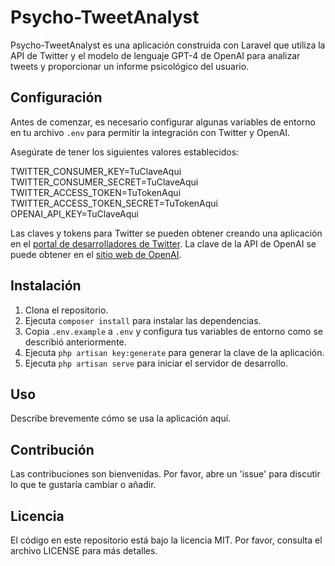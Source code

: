 # Psycho-TweetAnalyst

Psycho-TweetAnalyst es una aplicación construida con Laravel que utiliza la API de Twitter y el modelo de lenguaje GPT-4 de OpenAI para analizar tweets y proporcionar un informe psicológico del usuario.

## Configuración

Antes de comenzar, es necesario configurar algunas variables de entorno en tu archivo `.env` para permitir la integración con Twitter y OpenAI.

Asegúrate de tener los siguientes valores establecidos:

TWITTER_CONSUMER_KEY=TuClaveAqui
TWITTER_CONSUMER_SECRET=TuClaveAqui
TWITTER_ACCESS_TOKEN=TuTokenAqui
TWITTER_ACCESS_TOKEN_SECRET=TuTokenAqui
OPENAI_API_KEY=TuClaveAqui


Las claves y tokens para Twitter se pueden obtener creando una aplicación en el [portal de desarrolladores de Twitter](https://developer.twitter.com/en/apps). La clave de la API de OpenAI se puede obtener en el [sitio web de OpenAI](https://beta.openai.com/signup/).

## Instalación

1. Clona el repositorio.
2. Ejecuta `composer install` para instalar las dependencias.
3. Copia `.env.example` a `.env` y configura tus variables de entorno como se describió anteriormente.
4. Ejecuta `php artisan key:generate` para generar la clave de la aplicación.
5. Ejecuta `php artisan serve` para iniciar el servidor de desarrollo.

## Uso

Describe brevemente cómo se usa la aplicación aquí.

## Contribución

Las contribuciones son bienvenidas. Por favor, abre un 'issue' para discutir lo que te gustaría cambiar o añadir.

## Licencia

El código en este repositorio está bajo la licencia MIT. Por favor, consulta el archivo LICENSE para más detalles.
